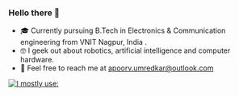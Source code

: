 ### Hello there 🐣

- 🎓 Currently pursuing B.Tech in Electronics & Communication engineering from VNIT Nagpur, India .
- 🤓 I geek out about robotics, artificial intelligence and computer hardware.
- 📨 Feel free to reach me at [apoorv.umredkar@outlook.com](mailto:apoorv.umredkar@outlook.com)

[![I mostly use:](https://github-readme-stats.vercel.app/api/top-langs/?username=apurvaumredkar&layout=compact&hide=jupyternotebook)](https://github.com/anuraghazra/github-readme-stats)
